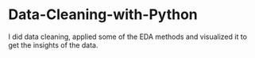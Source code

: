 # Data-Cleaning-with-Python
I did data cleaning, applied some of the EDA methods and visualized it to get the insights of the data.
